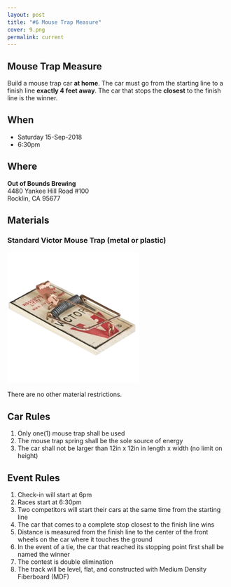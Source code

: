 ```yaml
---
layout: post
title: "#6 Mouse Trap Measure"
cover: 9.png
permalink: current
---
```


## Mouse Trap Measure

Build a mouse trap car **at home**. The car must go from the starting line to a finish line **exactly 4 feet away**. The car that stops the **closest** to the finish line is the winner.

## When

 * Saturday 15-Sep-2018
 * 6:30pm

## Where

**Out of Bounds Brewing**<br>
4480 Yankee Hill Road #100<br>
Rocklin, CA 95677<br>

## Materials

### Standard Victor Mouse Trap (metal or plastic)

![Mouse Trap](https://raw.githubusercontent.com/EngiGames/engigames.github.io/master/event_pics/06_MousetrapMeasure/mousetrap.png "Mouse Trap")

There are no other material restrictions.

## Car Rules

 1. Only one(1) mouse trap shall be used
 2. The mouse trap spring shall be the sole source of energy
 3. The car shall not be larger than 12in x 12in in length x width (no limit on height)

## Event Rules

 1. Check-in will start at 6pm
 2. Races start at 6:30pm
 3. Two competitors will start their cars at the same time from the starting line
 4. The car that comes to a complete stop closest to the finish line wins
 5. Distance is measured from the finish line to the center of the front wheels on the car where it touches the ground
 6. In the event of a tie, the car that reached its stopping point first shall be named the winner
 7. The contest is double elimination
 8. The track will be level, flat, and constructed with Medium Density Fiberboard (MDF)
